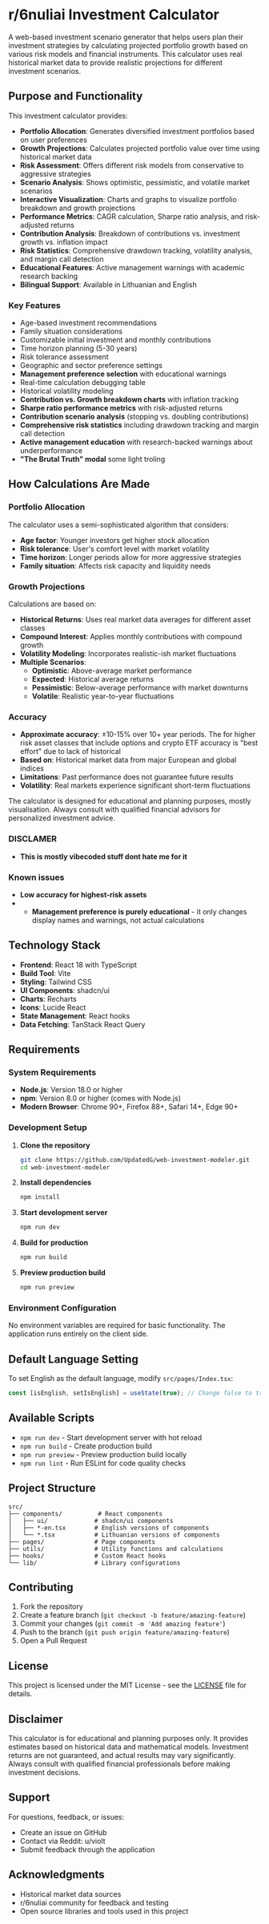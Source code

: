# r/6nuliai Investment Calculator

A web-based investment scenario generator that helps users plan their investment strategies by calculating projected portfolio growth based on various risk models and financial instruments. This calculator uses real historical market data to provide realistic projections for different investment scenarios.

## Purpose and Functionality

This investment calculator provides:

- **Portfolio Allocation**: Generates diversified investment portfolios based on user preferences
- **Growth Projections**: Calculates projected portfolio value over time using historical market data
- **Risk Assessment**: Offers different risk models from conservative to aggressive strategies
- **Scenario Analysis**: Shows optimistic, pessimistic, and volatile market scenarios
- **Interactive Visualization**: Charts and graphs to visualize portfolio breakdown and growth projections
- **Performance Metrics**: CAGR calculation, Sharpe ratio analysis, and risk-adjusted returns
- **Contribution Analysis**: Breakdown of contributions vs. investment growth vs. inflation impact
- **Risk Statistics**: Comprehensive drawdown tracking, volatility analysis, and margin call detection
- **Educational Features**: Active management warnings with academic research backing
- **Bilingual Support**: Available in Lithuanian and English

### Key Features

- Age-based investment recommendations
- Family situation considerations
- Customizable initial investment and monthly contributions
- Time horizon planning (5-30 years)
- Risk tolerance assessment
- Geographic and sector preference settings
- **Management preference selection** with educational warnings
- Real-time calculation debugging table
- Historical volatility modeling
- **Contribution vs. Growth breakdown charts** with inflation tracking
- **Sharpe ratio performance metrics** with risk-adjusted returns
- **Contribution scenario analysis** (stopping vs. doubling contributions)
- **Comprehensive risk statistics** including drawdown tracking and margin call detection
- **Active management education** with research-backed warnings about underperformance
- **"The Brutal Truth" modal** some light troling 

## How Calculations Are Made

### Portfolio Allocation
The calculator uses a semi-sophisticated algorithm that considers:
- **Age factor**: Younger investors get higher stock allocation
- **Risk tolerance**: User's comfort level with market volatility
- **Time horizon**: Longer periods allow for more aggressive strategies
- **Family situation**: Affects risk capacity and liquidity needs

### Growth Projections
Calculations are based on:
- **Historical Returns**: Uses real market data averages for different asset classes
- **Compound Interest**: Applies monthly contributions with compound growth
- **Volatility Modeling**: Incorporates realistic-ish market fluctuations
- **Multiple Scenarios**: 
  - **Optimistic**: Above-average market performance
  - **Expected**: Historical average returns
  - **Pessimistic**: Below-average performance with market downturns
  - **Volatile**: Realistic year-to-year fluctuations

### Accuracy
- **Approximate accuracy**: ±10-15% over 10+ year periods. The for higher risk asset classes that include options and crypto ETF accuracy is "best effort" due to lack of historical
- **Based on**: Historical market data from major European and global indices
- **Limitations**: Past performance does not guarantee future results
- **Volatility**: Real markets experience significant short-term fluctuations

The calculator is designed for educational and planning purposes, mostly visualisation. Always consult with qualified financial advisors for personalized investment advice.



### DISCLAMER
- **This is mostly vibecoded stuff dont hate me for it**

### Known issues
- **Low accuracy for highest-risk assets**
- - **Management preference is purely educational** - it only changes display names and warnings, not actual calculations

## Technology Stack

- **Frontend**: React 18 with TypeScript
- **Build Tool**: Vite
- **Styling**: Tailwind CSS
- **UI Components**: shadcn/ui
- **Charts**: Recharts
- **Icons**: Lucide React
- **State Management**: React hooks
- **Data Fetching**: TanStack React Query

## Requirements

### System Requirements
- **Node.js**: Version 18.0 or higher
- **npm**: Version 8.0 or higher (comes with Node.js)
- **Modern Browser**: Chrome 90+, Firefox 88+, Safari 14+, Edge 90+

### Development Setup

1. **Clone the repository**
   ```bash
   git clone https://github.com/UpdatedG/web-investment-modeler.git
   cd web-investment-modeler
   ```

2. **Install dependencies**
   ```bash
   npm install
   ```

3. **Start development server**
   ```bash
   npm run dev
   ```

4. **Build for production**
   ```bash
   npm run build
   ```

5. **Preview production build**
   ```bash
   npm run preview
   ```

### Environment Configuration

No environment variables are required for basic functionality. The application runs entirely on the client side.

## Default Language Setting

To set English as the default language, modify `src/pages/Index.tsx`:
```typescript
const [isEnglish, setIsEnglish] = useState(true); // Change false to true
```

## Available Scripts

- `npm run dev` - Start development server with hot reload
- `npm run build` - Create production build
- `npm run preview` - Preview production build locally
- `npm run lint` - Run ESLint for code quality checks

## Project Structure

```
src/
├── components/          # React components
│   ├── ui/             # shadcn/ui components
│   ├── *-en.tsx        # English versions of components
│   └── *.tsx           # Lithuanian versions of components
├── pages/              # Page components
├── utils/              # Utility functions and calculations
├── hooks/              # Custom React hooks
└── lib/                # Library configurations
```

## Contributing

1. Fork the repository
2. Create a feature branch (`git checkout -b feature/amazing-feature`)
3. Commit your changes (`git commit -m 'Add amazing feature'`)
4. Push to the branch (`git push origin feature/amazing-feature`)
5. Open a Pull Request

## License

This project is licensed under the MIT License - see the [LICENSE](LICENSE) file for details.

## Disclaimer

This calculator is for educational and planning purposes only. It provides estimates based on historical data and mathematical models. Investment returns are not guaranteed, and actual results may vary significantly. Always consult with qualified financial professionals before making investment decisions.

## Support

For questions, feedback, or issues:
- Create an issue on GitHub
- Contact via Reddit: u/violt
- Submit feedback through the application

## Acknowledgments

- Historical market data sources
- r/6nuliai community for feedback and testing
- Open source libraries and tools used in this project
